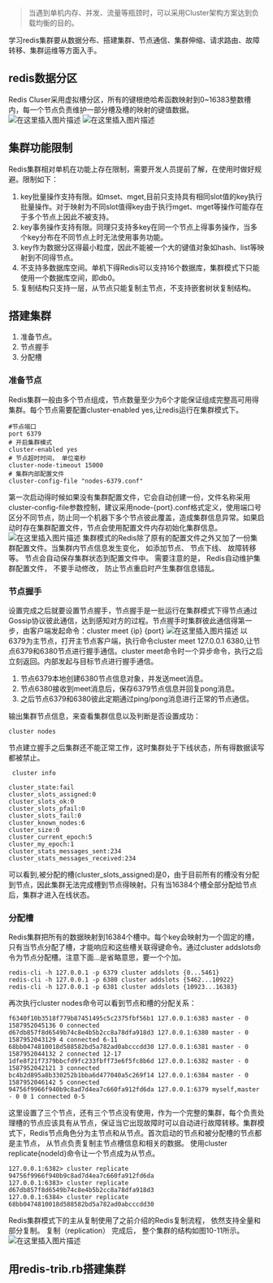 ﻿> 当遇到单机内存、并发、流量等瓶颈时，可以采用Cluster架构方案达到负载均衡的目的。

学习redis集群要从数据分布、搭建集群、节点通信、集群伸缩、请求路由、故障转移、集群运维等方面入手。
## redis数据分区
Redis Cluser采用虚拟槽分区，所有的键根绝哈希函数映射到0~16383整数槽内，每一个节点负责维护一部分槽及槽的映射的键值数据。
![在这里插入图片描述](https://img-blog.csdnimg.cn/20200426195433103.png?x-oss-process=image/watermark,type_ZmFuZ3poZW5naGVpdGk,shadow_10,text_aHR0cHM6Ly9ibG9nLmNzZG4ubmV0L20wXzM3NzMxMDU2,size_16,color_FFFFFF,t_70)
![在这里插入图片描述](https://img-blog.csdnimg.cn/20200426195446362.png?x-oss-process=image/watermark,type_ZmFuZ3poZW5naGVpdGk,shadow_10,text_aHR0cHM6Ly9ibG9nLmNzZG4ubmV0L20wXzM3NzMxMDU2,size_16,color_FFFFFF,t_70)


## 集群功能限制
Redis集群相对单机在功能上存在限制，需要开发人员提前了解，在使用时做好规避。限制如下：
 1. key批量操作支持有限。如mset、mget,目前只支持具有相同slot值的key执行批量操作。对于映射为不同slot值得key由于执行mget、mget等操作可能存在于多个节点上因此不被支持。
 2. key事务操作支持有限。同理只支持多key在同一个节点上得事务操作，当多个key分布在不同节点上时无法使用事务功能。
 3. key作为数据分区得最小粒度，因此不能被一个大的键值对象如hash、list等映射到不同得节点。
 4. 不支持多数据库空间。单机下得Redis可以支持16个数据库，集群模式下只能使用一个数据库空间，即db0。
 5. 复制结构只支持一层，从节点只能复制主节点，不支持嵌套树状复制结构。

## 搭建集群
 1. 准备节点。
 2. 节点握手
 3. 分配槽

### 准备节点
Redis集群一般由多个节点组成，节点数量至少为6个才能保证组成完整高可用得集群。每个节点需要配置cluster-enabled yes,让redis运行在集群模式下。
```
#节点端口
port 6379
# 开启集群模式
cluster-enabled yes
# 节点超时时间， 单位毫秒
cluster-node-timeout 15000
# 集群内部配置文件
cluster-config-file "nodes-6379.conf"
```
第一次启动得时候如果没有集群配置文件，它会自动创建一份，文件名称采用cluster-config-file参数控制，建议采用node-{port}.conf格式定义，使用端口号区分不同节点，防止同一个机器下多个节点彼此覆盖，造成集群信息异常。如果启动时存在集群配置文件，节点会使用配置文件内存初始化集群信息。
![在这里插入图片描述](https://img-blog.csdnimg.cn/20200426202154506.png?x-oss-process=image/watermark,type_ZmFuZ3poZW5naGVpdGk,shadow_10,text_aHR0cHM6Ly9ibG9nLmNzZG4ubmV0L20wXzM3NzMxMDU2,size_16,color_FFFFFF,t_70)
集群模式的Redis除了原有的配置文件之外又加了一份集群配置文件。当集群内节点信息发生变化， 如添加节点、 节点下线、 故障转移等。 节点会自动保存集群状态到配置文件中。 需要注意的是， Redis自动维护集群配置文件， 不要手动修改， 防止节点重启时产生集群信息错乱。

### 节点握手
设置完成之后就要设置节点握手，节点握手是一批运行在集群模式下得节点通过Gossip协议彼此通信，达到感知对方的过程。节点握手时集群彼此通信得第一步，由客户端发起命令：cluster meet {ip} {port}
![在这里插入图片描述](https://img-blog.csdnimg.cn/20200427075143198.png?x-oss-process=image/watermark,type_ZmFuZ3poZW5naGVpdGk,shadow_10,text_aHR0cHM6Ly9ibG9nLmNzZG4ubmV0L20wXzM3NzMxMDU2,size_16,color_FFFFFF,t_70)
以6379为主节点，打开主节点客户端，执行命令cluster meet 127.0.0.1 6380,让节点6379和6380节点进行握手通信。cluster meet命令时一个异步命令，执行之后立刻返回。内部发起与目标节点进行握手通信。
 1. 节点6379本地创建6380节点信息对象，并发送meet消息。
 2. 节点6380接收到meet消息后，保存6379节点信息并回复pong消息。
 3. 之后节点6379和6380彼此定期通过ping/pong消息进行正常的节点通信。

输出集群节点信息，来查看集群信息以及判断是否设置成功：
```
cluster nodes
```

节点建立握手之后集群还不能正常工作，这时集群处于下线状态，所有得数据读写都被禁止。
```
 cluster info
```
```
cluster_state:fail
cluster_slots_assigned:0
cluster_slots_ok:0
cluster_slots_pfail:0
cluster_slots_fail:0
cluster_known_nodes:6
cluster_size:0
cluster_current_epoch:5
cluster_my_epoch:1
cluster_stats_messages_sent:234
cluster_stats_messages_received:234
```
可以看到,被分配的槽(cluster_slots_assigned)是0，由于目前所有的槽没有分配到节点，因此集群无法完成槽到节点得映射。只有当16384个槽全部分配给节点后，集群才进入在线状态。

### 分配槽
Redis集群把所有的数据映射到16384个槽中。每个key会映射为一个固定的槽，只有当节点分配了槽，才能响应和这些槽关联得键命令。通过cluster addslots命令为节点分配槽。注意下面...是省略意思，要一个个加。
```
redis-cli -h 127.0.0.1 -p 6379 cluster addslots {0...5461}
redis-cli -h 127.0.0.1 -p 6380 cluster addslots {5462...10922}
redis-cli -h 127.0.0.1 -p 6381 cluster addslots {10923...16383}
```

再次执行cluster nodes命令可以看到节点和槽的分配关系：
```
f6340f10b3518f779b87451495c5c2375fbf56b1 127.0.0.1:6383 master - 0 1587952045136 0 connected
d67db857f8d6549b74c8e4b5b2cc8a78dfa918d3 127.0.0.1:6380 master - 0 1587952043129 4 connected 6-11
68bb0474810018d588582bd5a782ad0abcccdd30 127.0.0.1:6381 master - 0 1587952044132 2 connected 12-17
1dfe8f21f7379bbcfd9fc233fbff73e6f5fc8b6d 127.0.0.1:6382 master - 0 1587952042121 3 connected
bc4b2d895a8b330252b1bba6d477040a5c269f14 127.0.0.1:6384 master - 0 1587952046142 5 connected
94756f9966f940b9c8ad7d4ea7c660fa912fd6da 127.0.0.1:6379 myself,master - 0 0 1 connected 0-5
```

这里设置了三个节点，还有三个节点没有使用，作为一个完整的集群，每个负责处理槽的节点应该具有从节点，保证当它出现故障时可以自动进行故障转移。集群模式下，Redis节点角色分为主节点和从节点。首次启动的节点和被分配槽的节点都是主节点， 从节点负责复制主节点槽信息和相关的数据。 使用cluster replicate{nodeId}命令让一个节点成为从节点。
```
127.0.0.1:6382> cluster replicate 94756f9966f940b9c8ad7d4ea7c660fa912fd6da
127.0.0.1:6383> cluster replicate d67db857f8d6549b74c8e4b5b2cc8a78dfa918d3 
127.0.0.1:6384> cluster replicate 68bb0474810018d588582bd5a782ad0abcccdd30
```
Redis集群模式下的主从复制使用了之前介绍的Redis复制流程， 依然支持全量和部分复制。 复制（replication） 完成后， 整个集群的结构如图10-11所示。
![在这里插入图片描述](https://img-blog.csdnimg.cn/20200427100605792.png?x-oss-process=image/watermark,type_ZmFuZ3poZW5naGVpdGk,shadow_10,text_aHR0cHM6Ly9ibG9nLmNzZG4ubmV0L20wXzM3NzMxMDU2,size_16,color_FFFFFF,t_70)

## 用redis-trib.rb搭建集群







